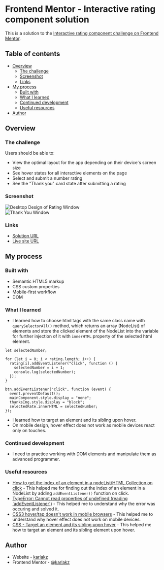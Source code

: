 # Frontend Mentor - Interactive rating component solution

This is a solution to the [Interactive rating component challenge on Frontend Mentor](https://www.frontendmentor.io/challenges/interactive-rating-component-koxpeBUmI).

## Table of contents

- [Overview](#overview)
  - [The challenge](#the-challenge)
  - [Screenshot](#screenshot)
  - [Links](#links)
- [My process](#my-process)
  - [Built with](#built-with)
  - [What I learned](#what-i-learned)
  - [Continued development](#continued-development)
  - [Useful resources](#useful-resources)
- [Author](#author)

## Overview

### The challenge

Users should be able to:

- View the optimal layout for the app depending on their device's screen size
- See hover states for all interactive elements on the page
- Select and submit a number rating
- See the "Thank you" card state after submitting a rating

### Screenshot

![Desktop Design of Rating Window](https://i.imgur.com/5weJP7j.png)\
![Thank You Window](https://i.imgur.com/7dI09kc.png)

### Links

- [Solution URL](https://github.com/karlakz/interactive-rating-component-main)
- [Live site URL](https://interactive-rating-component-karlakz.netlify.app/)

## My process

### Built with

- Semantic HTML5 markup
- CSS custom properties
- Mobile-first workflow
- DOM

### What I learned

- I learned how to choose html tags with the same class name with `querySelectorAll()` method, which returns an array (NodeList) of elements and store the clicked element of the NodeList into the variable for further injection of it with `innerHTML` property of the selected html element.

```
let selectedNumber;

for (let i = 0; i < rating.length; i++) {
  rating[i].addEventListener("click", function () {
    selectedNumber = i + 1;
    console.log(selectedNumber);
  });
}

btn.addEventListener("click", function (event) {
  event.preventDefault();
  mainComponent.style.display = "none";
  thanksImg.style.display = "block";
  selectedRate.innerHTML = selectedNumber;
});
```

- I learned how to target an element and its sibling upon hover.
- On mobile design, hover effect does not work as mobile devices react only on touches.

### Continued development

- I need to practice working with DOM elements and manipulate them as advanced programmer.

### Useful resources

- [How to get the index of an element in a nodeList/HTML Collection on click](https://stackoverflow.com/questions/48068955/how-to-get-the-index-of-an-element-in-a-nodelist-html-collection-on-click) - This helped me for finding out the index of an element in a NodeList by adding `addEventListener()` function on click.
- [TypeError: Cannot read properties of undefined (reading 'addEventListener')](https://stackoverflow.com/questions/72264075/typeerror-cannot-read-properties-of-undefined-reading-addeventlistener) - This helped me to understand why the error was occuring and solved it.
- [CSS3 hover/tap doesn't work in mobile browsers](https://stackoverflow.com/questions/16180892/css3-hover-tap-doesnt-work-in-mobile-browsers) - This helped me to understand why hover effect does not work on mobile devices.
- [CSS - Target an element and its sibling upon hover](https://stackoverflow.com/questions/23096613/css-target-an-element-and-its-sibling-upon-hover) - This helped me how to target an element and its sibling element upon hover.

## Author

- Website - [karlakz](https://github.com/)
- Frontend Mentor - [@karlakz](https://www.frontendmentor.io/profile/karlakz)
